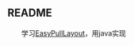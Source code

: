 ## README ##

　　学习[EasyPullLayout](https://github.com/huzenan/EasyPullLayout "EzPullLayout")，用java实现